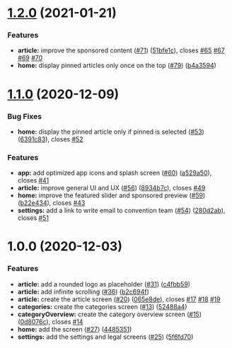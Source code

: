 # [1.2.0](https://github.com/100herz/convention-app/compare/v1.1.0...v1.2.0) (2021-01-21)


### Features

* **article:** improve the sponsored content ([#71](https://github.com/100herz/convention-app/issues/71)) ([51bfe1c](https://github.com/100herz/convention-app/commit/51bfe1c61ec7983da88df01c1f7be897030654ca)), closes [#65](https://github.com/100herz/convention-app/issues/65) [#67](https://github.com/100herz/convention-app/issues/67) [#69](https://github.com/100herz/convention-app/issues/69) [#70](https://github.com/100herz/convention-app/issues/70)
* **home:** display pinned articles only once on the top ([#79](https://github.com/100herz/convention-app/issues/79)) ([b4a3594](https://github.com/100herz/convention-app/commit/b4a3594bcab1f939eb629b9dc37f632a64d66507))

# [1.1.0](https://github.com/100herz/convention-app/compare/v1.0.0...v1.1.0) (2020-12-09)


### Bug Fixes

* **home:** display the pinned article only if pinned is selected ([#53](https://github.com/100herz/convention-app/issues/53)) ([6391c83](https://github.com/100herz/convention-app/commit/6391c831d22ba0424bd8b4ecbc6f15905a929d97)), closes [#52](https://github.com/100herz/convention-app/issues/52)


### Features

* **app:** add optimized app icons and splash screen ([#60](https://github.com/100herz/convention-app/issues/60)) ([a529a50](https://github.com/100herz/convention-app/commit/a529a507fa8f8f0110f06f753701b7ed82e13fda)), closes [#41](https://github.com/100herz/convention-app/issues/41)
* **article:** improve general UI and UX ([#56](https://github.com/100herz/convention-app/issues/56)) ([8934b7c](https://github.com/100herz/convention-app/commit/8934b7c4e513fa685b17cce063057f51d2255136)), closes [#49](https://github.com/100herz/convention-app/issues/49)
* **home:** improve the featured slider and sponsored preview ([#59](https://github.com/100herz/convention-app/issues/59)) ([b22e434](https://github.com/100herz/convention-app/commit/b22e43449b22610c7471c6096e297af488146f2c)), closes [#43](https://github.com/100herz/convention-app/issues/43)
* **settings:** add a link to write email to convention team ([#54](https://github.com/100herz/convention-app/issues/54)) ([280d2ab](https://github.com/100herz/convention-app/commit/280d2abe7785192f9a87f135a5fb0b72493e0f99)), closes [#51](https://github.com/100herz/convention-app/issues/51)

# 1.0.0 (2020-12-03)


### Features

* **article:** add a rounded logo as placeholder ([#31](https://github.com/100herz/convention-app/issues/31)) ([c4fbb59](https://github.com/100herz/convention-app/commit/c4fbb592d0f1c9bfb18b190849a0f048ca35e34d))
* **article:** add infinite scrolling ([#36](https://github.com/100herz/convention-app/issues/36)) ([b2c694f](https://github.com/100herz/convention-app/commit/b2c694fc8637399efd4e9a10255b4fd9eac127c4))
* **article:** create the article screen ([#20](https://github.com/100herz/convention-app/issues/20)) ([065e8de](https://github.com/100herz/convention-app/commit/065e8def353ca40975e84ea172db16850d34d99c)), closes [#17](https://github.com/100herz/convention-app/issues/17) [#18](https://github.com/100herz/convention-app/issues/18) [#19](https://github.com/100herz/convention-app/issues/19)
* **categories:** create the categories screen ([#13](https://github.com/100herz/convention-app/issues/13)) ([52488a4](https://github.com/100herz/convention-app/commit/52488a4157c5bb0313db0c301cca8e98dfa70b3d))
* **categoryOverview:** create the category overview screen ([#15](https://github.com/100herz/convention-app/issues/15)) ([0d8076c](https://github.com/100herz/convention-app/commit/0d8076ca0005dca8cfd13ecf0234a554abcf2768)), closes [#14](https://github.com/100herz/convention-app/issues/14)
* **home:** add the screen ([#27](https://github.com/100herz/convention-app/issues/27)) ([4485351](https://github.com/100herz/convention-app/commit/44853512c00d1f25e10903af989db1990fd019f9))
* **settings:** add the settings and legal screens ([#25](https://github.com/100herz/convention-app/issues/25)) ([5f6fd70](https://github.com/100herz/convention-app/commit/5f6fd709ffe934d7006078b488976c1605d79ce5))
